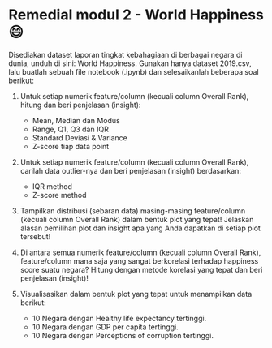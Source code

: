 # Remedial modul 2 - World Happiness 😄

Disediakan dataset laporan tingkat kebahagiaan di berbagai negara di dunia, unduh di sini: World Happiness. Gunakan hanya dataset 2019.csv, lalu buatlah sebuah file notebook (.ipynb) dan selesaikanlah beberapa soal berikut:

1. Untuk setiap numerik feature/column (kecuali column Overall Rank), hitung dan beri penjelasan (insight):
    * Mean, Median dan Modus
    * Range, Q1, Q3 dan IQR
    * Standard Deviasi & Variance
    * Z-score tiap data point

2. Untuk setiap numerik feature/column (kecuali column Overall Rank), carilah data outlier-nya dan beri penjelasan (insight) berdasarkan:
    * IQR method
    * Z-score method
    
3. Tampilkan distribusi (sebaran data) masing-masing feature/column (kecuali column Overall Rank) dalam bentuk plot yang tepat! Jelaskan alasan pemilihan plot dan insight apa yang Anda dapatkan di setiap plot tersebut!

4. Di antara semua numerik feature/column (kecuali column Overall Rank), feature/column mana saja yang sangat berkorelasi terhadap happiness score suatu negara? Hitung dengan metode korelasi yang tepat dan beri penjelasan (insight)!

5. Visualisasikan dalam bentuk plot yang tepat untuk menampilkan data berikut:
    * 10 Negara dengan Healthy life expectancy tertinggi.
    * 10 Negara dengan GDP per capita tertinggi.
    * 10 Negara dengan Perceptions of corruption tertinggi.
